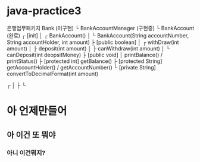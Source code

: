 # java-practice3
은행업무패키지
Bank (미구현)
  └ BankAccountManager (구현중)
    └ BankAccount (완료)
      ┌ [init]
      │       ┌ BankAccount()
      │       └ BankAccount(String accountNumber, String accountHolder, int amount)
      ├ [public boolean]
      │       ┌ withDraw(int amount)
      │       ├ deposit(int amount)
      │       ├ canWithdraw(int amount)
      │       └ canDeposit(int deopsitMoney)
      ├ [public void]
      │       printBalance() / printStatus()
      ├ [protected int] getBalance()
      ├ [protected String] getAccountHolder() / getAccountNumber()
      └ [private String] convertToDecimalFormat(int amount)


┌
│
├ 
└
# 아 언제만들어
## 아 이건 또 뭐야
### 아니 이건뭐지?
